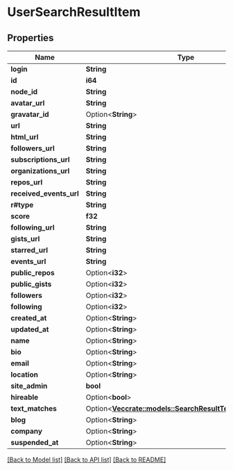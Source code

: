 # UserSearchResultItem

## Properties

Name | Type | Description | Notes
------------ | ------------- | ------------- | -------------
**login** | **String** |  | 
**id** | **i64** |  | 
**node_id** | **String** |  | 
**avatar_url** | **String** |  | 
**gravatar_id** | Option<**String**> |  | 
**url** | **String** |  | 
**html_url** | **String** |  | 
**followers_url** | **String** |  | 
**subscriptions_url** | **String** |  | 
**organizations_url** | **String** |  | 
**repos_url** | **String** |  | 
**received_events_url** | **String** |  | 
**r#type** | **String** |  | 
**score** | **f32** |  | 
**following_url** | **String** |  | 
**gists_url** | **String** |  | 
**starred_url** | **String** |  | 
**events_url** | **String** |  | 
**public_repos** | Option<**i32**> |  | [optional]
**public_gists** | Option<**i32**> |  | [optional]
**followers** | Option<**i32**> |  | [optional]
**following** | Option<**i32**> |  | [optional]
**created_at** | Option<**String**> |  | [optional]
**updated_at** | Option<**String**> |  | [optional]
**name** | Option<**String**> |  | [optional]
**bio** | Option<**String**> |  | [optional]
**email** | Option<**String**> |  | [optional]
**location** | Option<**String**> |  | [optional]
**site_admin** | **bool** |  | 
**hireable** | Option<**bool**> |  | [optional]
**text_matches** | Option<[**Vec<crate::models::SearchResultTextMatchesInner>**](search_result_text_matches_inner.md)> |  | [optional]
**blog** | Option<**String**> |  | [optional]
**company** | Option<**String**> |  | [optional]
**suspended_at** | Option<**String**> |  | [optional]

[[Back to Model list]](../README.md#documentation-for-models) [[Back to API list]](../README.md#documentation-for-api-endpoints) [[Back to README]](../README.md)


